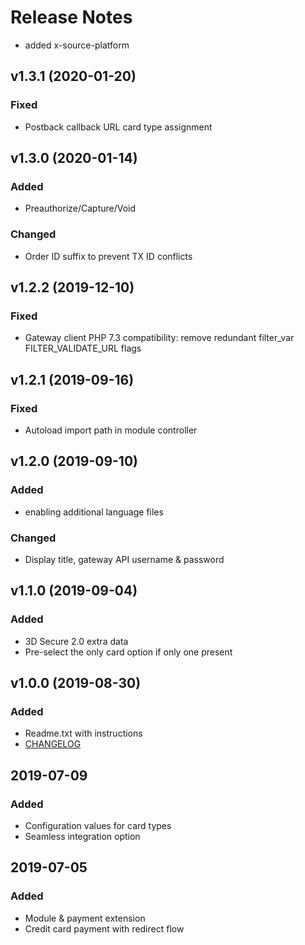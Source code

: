 # Release Notes

- added x-source-platform

## v1.3.1 (2020-01-20)

### Fixed
- Postback callback URL card type assignment

## v1.3.0 (2020-01-14)

### Added
- Preauthorize/Capture/Void
### Changed
- Order ID suffix to prevent TX ID conflicts

## v1.2.2 (2019-12-10)
### Fixed
- Gateway client PHP 7.3 compatibility: remove redundant filter_var FILTER_VALIDATE_URL flags

## v1.2.1 (2019-09-16)

### Fixed
- Autoload import path in module controller

## v1.2.0 (2019-09-10)
### Added
- enabling  additional language files
### Changed
- Display title, gateway API username & password 

## v1.1.0 (2019-09-04)
### Added
- 3D Secure 2.0 extra data
- Pre-select the only card option if only one present

## v1.0.0 (2019-08-30)
### Added
- Readme.txt with instructions
- [CHANGELOG](CHANGELOG.md)

## 2019-07-09
### Added
- Configuration values for card types
- Seamless integration option

## 2019-07-05
### Added
- Module & payment extension
- Credit card payment with redirect flow
